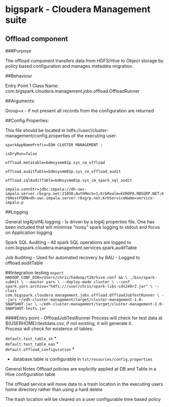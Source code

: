 # bigspark - Cloudera Management suite
## Offload component
###Purpose

The offload component transfers data from HDFS/Hive to Object storage by policy based configuration and manages metadata migration.

##Behaviour

Entry Point 1
Class Name: com.bigspark.cloudera.management.jobs.offload.OffloadRunner

##Arguments:

Group=x - if not present all records from the configuration are returned

##Config Properties:

This file should be located in hdfs://user/<racf>/cluster-management/config.properties of the executing user:

`sparkAppNamePrefix=EDH CLUSTER MANAGEMENT :`

`isDryRun=false`

`offload.metatable=bdmsysmm01p.sys_cm_offload`

`offload.auditTable=bdmsysmm01p.sys_cm_offload_audit`

`offload.sqlAuditTable=bdmsysmm01p.sys_cm_spark_sql_audit`

`impala.connStr=jdbc:impala://dh-uwc-impala.server.rbsgrp.net:21050;AuthMech=1;KrbRealm=EUROPA.RBSGRP.NET;KrbHostFQDN=dh-uwc-impala.server.rbsgrp.net;KrbServiceName=service-impala-p`


##Logging

General log4j/slf4j logging - Is driven by a log4j properties file. One has been included that will minimise “noisy” spark logging to stdout and focus on Application logging

Spark SQL Auditing - All spark SQL operations are logged to com.bigspark.cloudera.management.services.spark.auditTable

Job Auditing - Used for automated recovery by BAU - Logged to offload.auditTable


##Integration testing
`export HADOOP_CONF_DIR=/Users/chris/hadoop/t20/hive-conf && \
 ./bin/spark-submit \
 --master yarn \
 --deploy-mode cluster \
 --conf spark.yarn.archive="hdfs:///user/chris/spark-libs-cds240r2.jar" \
 --class com.bigspark.cloudera.management.jobs.offload.OffloadJobTestRunner \
 --jars ~/edh-cluster-management/target/cluster-management-1.0-SNAPSHOT.jar \
 ~/edh-cluster-management/target/cluster-management-1.0-SNAPSHOT-tests.jar`

####Entry point - OffloadJobTestRunner 
Process will check for test data at ${USERHOME}/testdata.csv, if not existing, it will generate it.   
Process will check for existence of tables:

`default.test_table_sh` *   
`default.test_table_eas` *   
`default.offload_configuration` *   

* database.table is configurable in `tst/resources/config.properties`

General Notes
Offload policies are explicitly applied at DB and Table in a Hive configuration table

The offload service will move data to a trash location in the executing users home directory rather than using a hard delete

The trash location will be cleared on a user configurable time based policy
